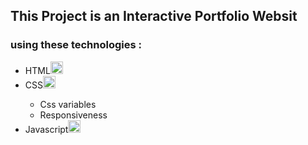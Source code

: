 
<html>
<h2>This Project  is an Interactive Portfolio Websit</h>
<h3>using these technologies :</h3>
<ul>
  <li  >HTML<img justify-content = center align-items=center width = 20 src= "https://th.bing.com/th/id/OIP.MQOaU6tX8AtO_zP7e8-i6AHaHa?rs=1&pid=ImgDetMain"></li>
  <li px>CSS<img justify-content = center align-items=center width = 20 src= "https://th.bing.com/th?id=OIP.NccvSu6Gut1HXGwUTBKYKgHaH3&w=242&h=257&c=8&rs=1&qlt=90&o=6&pid=3.1&rm=2"></li>
  <ul>
      <li>Css variables</li>
      <li>Responsiveness </li>
    </ul>
  <li >Javascript<img justify-content = center align-items=center width = 20 src= "https://th.bing.com/th/id/OIP.JroZA6yi2vhYkSOENfSsVgHaIh?rs=1&pid=ImgDetMain"></li>
</ul>
</html>
